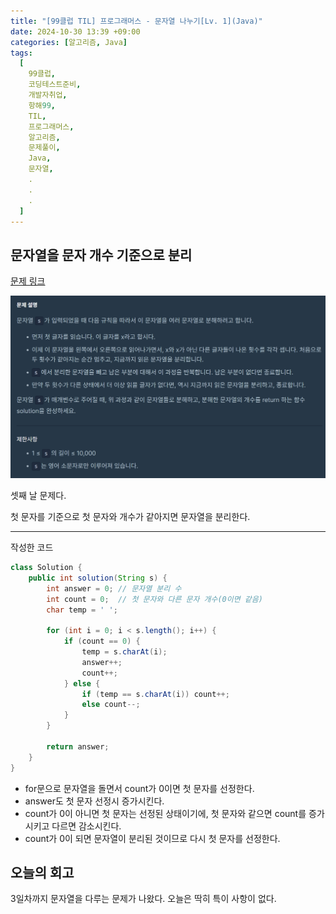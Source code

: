 ```yaml
---
title: "[99클럽 TIL] 프로그래머스 - 문자열 나누기[Lv. 1](Java)"
date: 2024-10-30 13:39 +09:00
categories: [알고리즘, Java]
tags:
  [
    99클럽,
    코딩테스트준비,
    개발자취업,
    항해99,
    TIL,
    프로그래머스,
    알고리즘,
    문제풀이,
    Java,
    문자열,
    .
    .
    .
  ]
---
```


## 문자열을 문자 개수 기준으로 분리

[문제 링크](https://school.programmers.co.kr/learn/courses/30/lessons/140108)

![문제 설명](https://github.com/jungi0531/images/blob/main/algorithm_99club_03.png?raw=true)

셋째 날 문제다.

첫 문자를 기준으로 첫 문자와 개수가 같아지면 문자열을 분리한다.



--- 

작성한 코드

```java
class Solution {
    public int solution(String s) {
        int answer = 0; // 문자열 분리 수
        int count = 0;  // 첫 문자와 다른 문자 개수(0이면 같음)
        char temp = ' ';
        
        for (int i = 0; i < s.length(); i++) {
            if (count == 0) {
                temp = s.charAt(i);
                answer++;
                count++;
            } else {
                if (temp == s.charAt(i)) count++;
                else count--;
            }
        }
        
        return answer;
    }
}
```

- for문으로 문자열을 돌면서 count가 0이면 첫 문자를 선정한다.
- answer도 첫 문자 선정시 증가시킨다.
- count가 0이 아니면 첫 문자는 선정된 상태이기에, 첫 문자와 같으면 count를 증가시키고 다르면 감소시킨다. 
- count가 0이 되면 문자열이 분리된 것이므로 다시 첫 문자를 선정한다.

## 오늘의 회고

3일차까지 문자열을 다루는 문제가 나왔다. 오늘은 딱히 특이 사항이 없다.